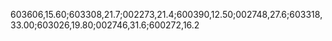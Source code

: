 603606,15.60;603308,21.7;002273,21.4;600390,12.50;002748,27.6;603318,33.00;603026,19.80;002746,31.6;600272,16.2
